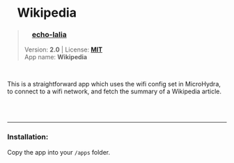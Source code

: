 <!---
This file is generated from the "details.yml" file. (Any changes here will be overwritten)
--->
# <img src="../../images/default_icon.png" width="16"> Wikipedia
> ### <img src="https://github.com/echo-lalia.png?size=26" width="13"> **[echo-lalia](https://github.com/echo-lalia)**  
> Version: **2.0** | License: **[MIT](https://github.com/echo-lalia/MicroHydra-Apps/blob/main/LICENSE)**  
> App name: **Wikipedia**
<br/>

This is a straightforward app which uses the wifi config set in MicroHydra, to connect to a wifi network, and fetch the summary of a Wikipedia article.


<br/><br/>

-----
### Installation:
Copy the app into your `/apps` folder.


